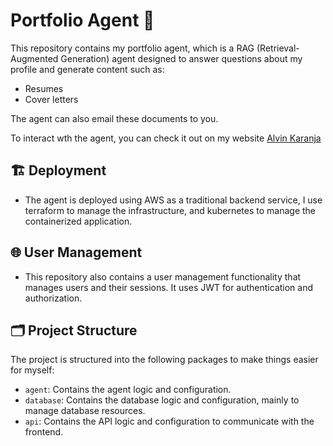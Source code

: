 # Portfolio Agent 🤖

This repository contains my portfolio agent, which is a RAG (Retrieval-Augmented Generation) agent designed to answer questions about my profile and generate content such as:

- Resumes
- Cover letters

The agent can also email these documents to you.

To interact wth the agent, you can check it out on my website [Alvin Karanja](https://www.alvinkaranja.dev/chat)

## 🏗️ Deployment

- The agent is deployed using AWS as a traditional backend service, I use terraform to manage the infrastructure, and kubernetes to manage the containerized application.

## 🌐 User Management

- This repository also contains a user management functionality that manages users and their sessions. It uses JWT for authentication and authorization.

## 🗂️ Project Structure 

The project is structured into the following packages to make things easier for myself:

- `agent`: Contains the agent logic and configuration.
- `database`: Contains the database logic and configuration, mainly to manage database resources.
- `api`: Contains the API logic and configuration to communicate with the frontend.